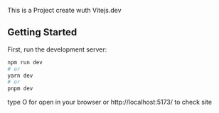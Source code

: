 This is a Project create wuth Vitejs.dev

## Getting Started

First, run the development server:

```bash
npm run dev
# or
yarn dev
# or
pnpm dev
```

type O for open in your browser or http://localhost:5173/ to check site
